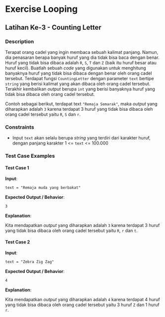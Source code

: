 # Exercise Looping

## Latihan Ke-3 - Counting Letter

### Description

Terapat orang cadel yang ingin membaca sebuah kalimat panjang. Namun, dia penasaran berapa banyak huruf yang dia tidak bisa baca dengan benar. Huruf yang tidak bisa dibaca adalah `R`, `S`, `T` dan `Z` (baik itu huruf besar atau huruf kecil). Buatlah sebuah _code_ yang digunakan untuk menghitung banyaknya huruf yang tidak bisa dibaca dengan benar oleh orang cadel tersebut. Terdapat fungsi `CountingLetter` dengan parameter `text` bertipe `string` yang berisi kalimat yang akan dibaca oleh orang cadel tersebut. Terakhir kembalikan _output_ berupa `int` yang berisi banyaknya huruf yang tidak bisa dibaca oleh orang cadel tersebut.

Contoh sebagai berikut, terdapat text `"Remaja Semarak"`, maka _output_ yang diharapkan adalah `3` karena terdapat 3 huruf yang tidak bisa dibaca oleh orang cadel tersebut yaitu `R`, `S` dan `r`.

### Constraints

- Input `text` akan selalu berupa _string_ yang terdiri dari karakter huruf, dengan panjang karakter 1 <= `text` <= 100.000

### Test Case Examples

#### Test Case 1

**Input**:

```txt
text = "Remaja muda yang berbakat"
```

**Expected Output / Behavior**:

```txt
3
```

**Explanation**:

Kita mendapatkan _output_ yang diharapkan adalah `3` karena terdapat 3 huruf yang tidak bisa dibaca oleh orang cadel tersebut yaitu `R`, `r` dan `t`.

#### Test Case 2

**Input**:

```txt
text = "Zebra Zig Zag"
```

**Expected Output / Behavior**:

```txt
4
```

**Explanation**:

Kita mendapatkan _output_ yang diharapkan adalah `4` karena terdapat 4 huruf yang tidak bisa dibaca oleh orang cadel tersebut yaitu 3 huruf `Z` dan 1 huruf `r`.
